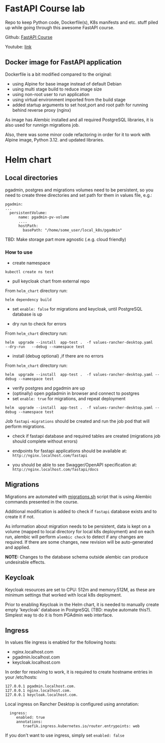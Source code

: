 # FastAPI Course lab

Repo to keep Python code, Dockerfile(s), K8s manifests and etc. stuff piled up while going through this awesome FastAPI course.

Github: [FastAPI Course](https://github.com/Sanjeev-Thiyagarajan/fastapi-course)

Youtube: [link](https://youtu.be/0sOvCWFmrtA?si=Fwv3B3p8FH3KikS7)

## Docker image for FastAPI application

Dockerfile is a bit modified compared to the original:

- using Alpine for base image instead of default Debian
- using multi stage build to reduce image size
- using non-root user to run application
- using virtual environment imported from the build stage
- added startup arguments to set host,port and root path for running behind reverse proxy (nginx)

As image has Alembic installed and all required PostgreSQL libraries, it is also used for runnign migrations job.

Also, there was some minor code refactoring in order for it to work with Alpine image, Python 3.12. and updated libraries.

# Helm chart

## Local directories

pgadmin, postgres and migrations volumes need to be persistent, 
so you need to create three directories and set path for them in values file, e.g.:

```
pgadmin:
...
  persistentVolume:
      name: pgadmin-pv-volume
      ....
      hostPath:
        basePath: "/home/some_user/local_k8s/pgadmin"
```

TBD: Make storage part more agnostic (.e.g. cloud friendly)

### How to use

- create namespace

```
kubectl create ns test
```
- pull keycloak chart from external repo

From `helm_chart` directory run:
```
helm dependency build 
```
- set `enable: false` for migrations and keycloak, until PostgreSQL database is up

- dry run to check for errors

From `helm_chart` directory run:
```
helm  upgrade --install  app-test .  -f values-rancher-desktop.yaml   --dry-run   --debug --namespace test
```
- install (debug optional) ,if there are no errors

From `helm_chart` directory run:
```
helm  upgrade --install  app-test .  -f values-rancher-desktop.yaml --debug --namespace test
```
- verify postgres and pgadmin are up
- (optinally) open pgdadmin in browser and connect to postgres
- set `enable: true` for migrations, and repeat deployment

```
helm  upgrade --install  app-test .  -f values-rancher-desktop.yaml --debug --namespace test
```
Job `fastapi-migrations` should be created and run the job pod that will perform migrations.

- check if fastapi database and required tables are created (migrations job should complete without errors)

- endpoints for fastapi applications should be available at: `http://nginx.localhost.com/fastapi`

- you should be able to see Swagger/OpenAPI specification at:  `http://nginx.localhost.com/fastapi/docs`

## Migrations

Migrations are automated with [migrations.sh](helm_chart/charts/fastapi/files/migrations.sh) script that is using Alembic commands presented in the course.

Additional modification is added to check if `fastapi` database exists and to create it if not.

As information about migration needs to be persistent, data is kept on a volume (mapped to local directory for local k8s deployment)
and on each run, alembic will perform `alembic check` to detect if any changes are required.
If there are some changes, new revision will be auto-generated and applied.

**NOTE:**  Changes to the database schema outside alembic can produce undesirable effects.

## Keycloak


Keycloak resources are set to CPU: 512m and memory:512M, as these are minimum settings that worked with local k8s deployment.

Prior to enabling Keycloak in the Helm chart, it is needed to manually create empty 'keycloak' database in PostgreSQL 
(TBD: maybe automate this?). Simplest way to do it is from PGAdmin web interface.

## Ingress

In values file ingress is enabled for the following hosts:
- nginx.localhost.com
- pgadmin.localhost.com
- keycloak.localhost.com

In order for resolving to work, it is required to create hostname entries in your /etc/hosts:
```
127.0.0.1 pgadmin.localhost.com.
127.0.0.1 nginx.localhost.com.
127.0.0.1 keycloak.localhost.com.
```
Local ingress on Rancher Desktop is configured using annotation:

```
  ingress:
     enabled: true
     annotations:
        traefik.ingress.kubernetes.io/router.entrypoints: web
```
If you don't want to use ingress, simply set `enabled: false`




